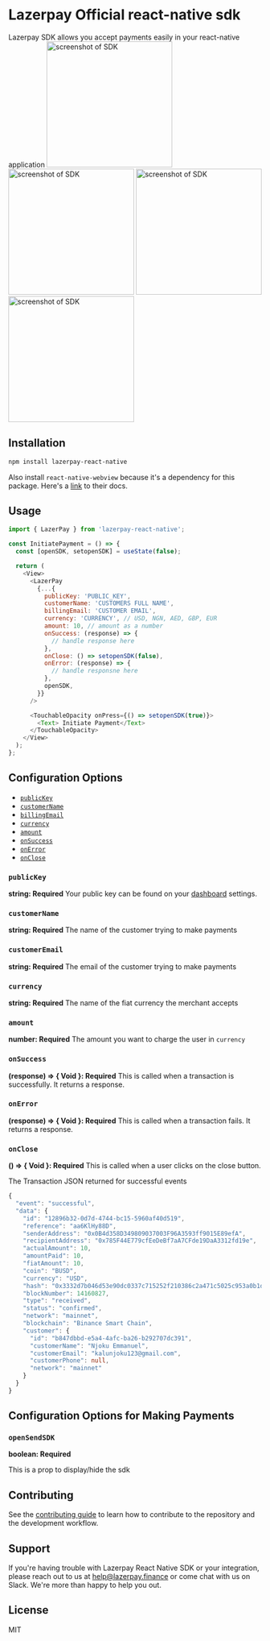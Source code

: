 # Lazerpay Official react-native sdk

Lazerpay SDK allows you accept payments easily in your react-native application
<img src="https://raw.githubusercontent.com/njokuScript/screenshots/master/step-1.png" alt='screenshot of SDK' width='250px'>
<img src="https://raw.githubusercontent.com/njokuScript/screenshots/master/step-2.png" alt='screenshot of SDK' width='250px'>
<img src="https://raw.githubusercontent.com/njokuScript/screenshots/master/step-3.png" alt='screenshot of SDK' width='250px'>
<img src="https://raw.githubusercontent.com/njokuScript/screenshots/master/final.png" alt='screenshot of SDK' width='250px'>

## Installation

```sh
npm install lazerpay-react-native
```

Also install `react-native-webview` because it's a dependency for this package. Here's a [link](https://github.com/react-native-webview/react-native-webview) to their docs.

## Usage

```js
import { LazerPay } from 'lazerpay-react-native';

const InitiatePayment = () => {
  const [openSDK, setopenSDK] = useState(false);

  return (
    <View>
      <LazerPay
        {...{
          publicKey: 'PUBLIC_KEY',
          customerName: 'CUSTOMERS FULL NAME',
          billingEmail: 'CUSTOMER EMAIL',
          currency: 'CURRENCY', // USD, NGN, AED, GBP, EUR
          amount: 10, // amount as a number
          onSuccess: (response) => {
            // handle response here
          },
          onClose: () => setopenSDK(false),
          onError: (response) => {
            // handle responsne here
          },
          openSDK,
        }}
      />

      <TouchableOpacity onPress={() => setopenSDK(true)}>
        <Text> Initiate Payment</Text>
      </TouchableOpacity>
    </View>
  );
};
```

## Configuration Options

- [`publicKey`](#publicKey)
- [`customerName`](#customerName)
- [`billingEmail`](#billingEmail)
- [`currency`](#currency)
- [`amount`](#amount)
- [`onSuccess`](#onSuccess)
- [`onError`](#onError)
- [`onClose`](#onClose)

### <a name="publicKey"></a> `publicKey`

**string: Required**
Your public key can be found on your [dashboard](https://beta.lazerpay.finance) settings.

### <a name="customerName"></a> `customerName`

**string: Required**
The name of the customer trying to make payments

### <a name="customerEmail"></a> `customerEmail`

**string: Required**
The email of the customer trying to make payments

### <a name="currency"></a> `currency`

**string: Required**
The name of the fiat currency the merchant accepts

### <a name="amount"></a> `amount`

**number: Required**
The amount you want to charge the user in `currency`

### <a name="onSuccess"></a> `onSuccess`

**(response) => { Void }: Required**
This is called when a transaction is successfully. It returns a response.

### <a name="onError"></a> `onError `

**(response) => { Void }: Required**
This is called when a transaction fails. It returns a response.

<!-- See the [event details](#lazerpayEvent) below. -->

### <a name="onClose"></a> `onClose `

**() => { Void }: Required**
This is called when a user clicks on the close button.

The Transaction JSON returned for successful events

```ts
{
  "event": "successful",
  "data": {
    "id": "12896b32-0d7d-4744-bc15-5960af40d519",
    "reference": "aa6KlHy88D",
    "senderAddress": "0x0B4d358D349809037003F96A3593ff9015E89efA",
    "recipientAddress": "0x785F44E779cfEeDeBf7aA7CFde19DaA3312fd19e",
    "actualAmount": 10,
    "amountPaid": 10,
    "fiatAmount": 10,
    "coin": "BUSD",
    "currency": "USD",
    "hash": "0x3332d7b046d53e90dc0337c715252f210386c2a471c5025c953a0b1d9bc90593",
    "blockNumber": 14160827,
    "type": "received",
    "status": "confirmed",
    "network": "mainnet",
    "blockchain": "Binance Smart Chain",
    "customer": {
      "id": "b847dbbd-e5a4-4afc-ba26-b292707dc391",
      "customerName": "Njoku Emmanuel",
      "customerEmail": "kalunjoku123@gmail.com",
      "customerPhone": null,
      "network": "mainnet"
    }
  }
}
```

## Configuration Options for Making Payments

### <a name="openSDK"></a> `openSendSDK`

**boolean: Required**

This is a prop to display/hide the sdk

## Contributing

See the [contributing guide](CONTRIBUTING.md) to learn how to contribute to the repository and the development workflow.

## Support

If you're having trouble with Lazerpay React Native SDK or your integration, please reach out to us at <help@lazerpay.finance> or come chat with us on Slack. We're more than happy to help you out.

## License

MIT

